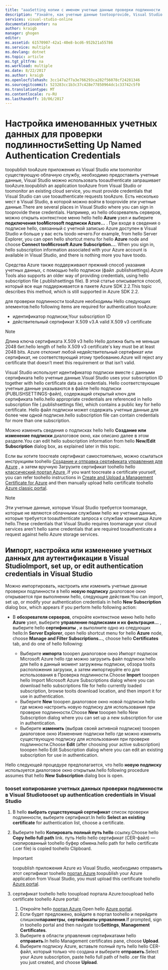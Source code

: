 ```yaml
---
title: "aaaSetting копии с именем учетные данные проверки подлинности | Документы Microsoft"
description: "Узнайте, как учетные данные tootooprovide, Visual Studio можно использовать tooauthenticate запросов tooAzure toopublish tooAzure приложения из Visual Studio или toomonitor существующую облачную службу... "
services: visual-studio-online
documentationcenter: na
author: kraigb
manager: ghogen
editor: 
ms.assetid: 61570907-42a1-40e8-bcd6-952b21a55786
ms.service: multiple
ms.devlang: dotnet
ms.topic: article
ms.tgt_pltfrm: na
ms.workload: multiple
ms.date: 8/22/2017
ms.author: kraigb
ms.openlocfilehash: 3cc147a2f7a3e766293ca282f56078cf24281346
ms.sourcegitcommit: 523283cc1b3c37c428e77850964dc1c33742c5f0
ms.translationtype: MT
ms.contentlocale: ru-RU
ms.lasthandoff: 10/06/2017
---
```

# <a name="setting-up-named-authentication-credentials"></a><span data-ttu-id="fe13f-103">Настройка именованных учетных данных для проверки подлинности</span><span class="sxs-lookup"><span data-stu-id="fe13f-103">Setting Up Named Authentication Credentials</span></span>
<span data-ttu-id="fe13f-104">toopublish tooAzure приложения из Visual Studio или toomonitor существующую облачную службу, необходимо предоставить учетные данные, Visual Studio можно использовать tooauthenticate запрашивает tooAzure.</span><span class="sxs-lookup"><span data-stu-id="fe13f-104">toopublish an application tooAzure from Visual Studio or toomonitor an existing cloud service, you must provide credentials that Visual Studio can use tooauthenticate requests tooAzure.</span></span> <span data-ttu-id="fe13f-105">Есть несколько мест в Visual Studio, в которой можно войти в tooprovide эти учетные данные.</span><span class="sxs-lookup"><span data-stu-id="fe13f-105">There are several places in Visual Studio where you can sign in tooprovide these credentials.</span></span> <span data-ttu-id="fe13f-106">Например, из hello обозреватель серверов, можно открыть контекстное меню hello hello **Azure** узел и выберите **подключения tooMicrosoft подписки Azure...** . При входе в сведения о подписке hello, связанный с учетной записью Azure доступен в Visual Studio и больше у вас есть toodo нечего.</span><span class="sxs-lookup"><span data-stu-id="fe13f-106">For example, from hello Server Explorer, you can open hello shortcut menu for hello **Azure** node and choose **Connect tooMicrosoft Azure Subscription...**. When you sign in, hello subscription information associated with your Azure account is available in Visual Studio, and there is nothing more you have toodo.</span></span>

<span data-ttu-id="fe13f-107">Средства Azure также поддерживают прежний способ указания учетных данных, с помощью hello подписки (файл .publishsettings).</span><span class="sxs-lookup"><span data-stu-id="fe13f-107">Azure Tools also supports an older way of providing credentials, using hello subscription file (.publishsettings file).</span></span> <span data-ttu-id="fe13f-108">В этой статье описывается способ, который все еще поддерживается в пакете Azure SDK 2.2.</span><span class="sxs-lookup"><span data-stu-id="fe13f-108">This topic describes this method, which is still supported in Azure SDK 2.2.</span></span>

<span data-ttu-id="fe13f-109">для проверки подлинности tooAzure необходимы Hello следующих элементов:</span><span class="sxs-lookup"><span data-stu-id="fe13f-109">hello following items are required for authentication tooAzure:</span></span>

* <span data-ttu-id="fe13f-110">идентификатор подписки;</span><span class="sxs-lookup"><span data-stu-id="fe13f-110">Your subscription ID</span></span>
* <span data-ttu-id="fe13f-111">действительный сертификат X.509 v3.</span><span class="sxs-lookup"><span data-stu-id="fe13f-111">A valid X.509 v3 certificate</span></span>

> [!NOTE]
> <span data-ttu-id="fe13f-112">Длина ключа сертификата X.509 v3 hello Hello должна быть не меньше 2048 бит.</span><span class="sxs-lookup"><span data-stu-id="fe13f-112">hello length of hello X.509 v3 certificate's key must be at least 2048 bits.</span></span> <span data-ttu-id="fe13f-113">Azure отклонит любой недействительный сертификат или сертификат, не соответствующий этому требованию.</span><span class="sxs-lookup"><span data-stu-id="fe13f-113">Azure will reject any certificate that doesn’t meet this requirement or that isn’t valid.</span></span>
>
>

<span data-ttu-id="fe13f-114">Visual Studio использует идентификатор подписки вместе с данными сертификата hello учетные данные.</span><span class="sxs-lookup"><span data-stu-id="fe13f-114">Visual Studio uses your subscription ID together with hello certificate data as credentials.</span></span> <span data-ttu-id="fe13f-115">Hello соответствующие учетные данные указываются в файле hello подписки (PUBLISHSETTINGS-файл), содержащий открытый ключ для сертификата hello.</span><span class="sxs-lookup"><span data-stu-id="fe13f-115">hello appropriate credentials are referenced in hello subscription file (.publishsettings file), which contains a public key for hello certificate.</span></span> <span data-ttu-id="fe13f-116">Hello файл подписки может содержать учетные данные для более чем одной подписке.</span><span class="sxs-lookup"><span data-stu-id="fe13f-116">hello subscription file can contain credentials for more than one subscription.</span></span>

<span data-ttu-id="fe13f-117">Можно изменить сведения о подписках hello hello **Создание или изменение подписки** диалоговое окно, как описано далее в этом разделе.</span><span class="sxs-lookup"><span data-stu-id="fe13f-117">You can edit hello subscription information from hello **New/Edit Subscription** dialog box, as explained later in this topic.</span></span>

<span data-ttu-id="fe13f-118">Если вы хотите toocreate сертификат самостоятельно, можно ссылаться инструкциям toohello [Создание и отправка сертификата управления для Azure](https://msdn.microsoft.com/library/windowsazure/gg551722.aspx) , а затем вручную Загрузите сертификат toohello hello [классический портал Azure ](http://go.microsoft.com/fwlink/?LinkID=213885).</span><span class="sxs-lookup"><span data-stu-id="fe13f-118">If you want toocreate a certificate yourself, you can refer toohello instructions in [Create and Upload a Management Certificate for Azure](https://msdn.microsoft.com/library/windowsazure/gg551722.aspx) and then manually upload hello certificate toohello [Azure classic portal](http://go.microsoft.com/fwlink/?LinkID=213885).</span></span>

> [!NOTE]
> <span data-ttu-id="fe13f-119">Эти учетные данные, которые Visual Studio требуется toomanage, которые не являются облачными службами hello же учетные данные, которые требуется tooauthenticate запроса к службам хранилища Azure hello.</span><span class="sxs-lookup"><span data-stu-id="fe13f-119">These credentials that Visual Studio requires toomanage your cloud services aren’t hello same credentials that are required tooauthenticate a request against hello Azure storage services.</span></span>
>
>

## <a name="import-set-up-or-edit-authentication-credentials-in-visual-studio"></a><span data-ttu-id="fe13f-120">Импорт, настройка или изменение учетных данных для аутентификации в Visual Studio</span><span class="sxs-lookup"><span data-stu-id="fe13f-120">Import, set up, or edit authentication credentials in Visual Studio</span></span>
<span data-ttu-id="fe13f-121">Можно импортировать, настроить или изменить учетные данные проверки подлинности в hello **новую подписку** диалоговое окно открывается при выполнении hello, следующие действия:</span><span class="sxs-lookup"><span data-stu-id="fe13f-121">You can import, set up, or modify your authentication credentials in hello **New Subscription** dialog box, which appears if you perform hello following action:</span></span>

* <span data-ttu-id="fe13f-122">В **обозревателя серверов**, откройте контекстное меню hello hello **Azure** узел, выберите **управление подписками и их фильтрация...** , выберите hello **сертификаты** , и выполните одно из следующих hello:</span><span class="sxs-lookup"><span data-stu-id="fe13f-122">In **Server Explorer**, open hello shortcut menu for hello **Azure** node, choose **Manage and Filter Subscriptions...**, choose hello **Certificates** tab, and do one of hello following:</span></span>

    * <span data-ttu-id="fe13f-123">Выберите **импорта** tooopen диалоговое окно Импорт подписок Microsoft Azure hello где можно загрузить файл подписки hello для hello в данный момент загружены подписки, обзора tooits расположения загрузки, а затем импортируйте его для использования в Проверка подлинности.</span><span class="sxs-lookup"><span data-stu-id="fe13f-123">Choose **Import** tooopen hello Import Microsoft Azure Subscriptions dialog where you can download hello  subscriptions file for hello currently loaded subscription, browse tooits download location, and then import it for use in authentication.</span></span>
    * <span data-ttu-id="fe13f-124">Выберите **New** tooopen диалоговое окно новой подписки hello где можно настроить новую подписку для использования при проверке подлинности.</span><span class="sxs-lookup"><span data-stu-id="fe13f-124">Choose **New** tooopen hello New Subscription dialog where you can set up a new subscription for use in authentication.</span></span>
    * <span data-ttu-id="fe13f-125">Выберите **изменить** (выбрав своей активной подписке) tooopen диалоговое окно Изменение подписки hello где можно изменить существующую подписку для использования при проверке подлинности.</span><span class="sxs-lookup"><span data-stu-id="fe13f-125">Choose **Edit** (after choosing your active subscription) tooopen hello Edit Subscription dialog where you can edit an existing subscription for use in authentication.</span></span> 

<span data-ttu-id="fe13f-126">Hello следующей процедуре предполагается, что hello **новую подписку** используется диалоговое окно открытым.</span><span class="sxs-lookup"><span data-stu-id="fe13f-126">hello following procedure assumes that hello **New Subscription** dialog box is open.</span></span>

### <a name="tooset-up-authentication-credentials-in-visual-studio"></a><span data-ttu-id="fe13f-127">tooset копирование учетных данных проверки подлинности в Visual Studio</span><span class="sxs-lookup"><span data-stu-id="fe13f-127">tooset up authentication credentials in Visual Studio</span></span>
1. <span data-ttu-id="fe13f-128">В hello **выбрать существующий сертификат** список проверки подлинности, выберите сертификат.</span><span class="sxs-lookup"><span data-stu-id="fe13f-128">In hello **Select an existing certificate** for authentication list, choose a certificate.</span></span>
2. <span data-ttu-id="fe13f-129">Выберите hello **Копировать полный путь hello** ссылку.</span><span class="sxs-lookup"><span data-stu-id="fe13f-129">Choose hello **Copy hello full path** link.</span></span> <span data-ttu-id="fe13f-130">путь Hello hello сертификат (CER-файл) — скопированный toohello буфер обмена.</span><span class="sxs-lookup"><span data-stu-id="fe13f-130">hello path for hello certificate (.cer file) is copied toohello Clipboard.</span></span>

   > [!IMPORTANT]
   > <span data-ttu-id="fe13f-131">toopublish приложения Azure из Visual Studio, необходимо отправить этот сертификат toohello [портал Azure](http://go.microsoft.com/fwlink/p/?LinkID=525040).</span><span class="sxs-lookup"><span data-stu-id="fe13f-131">toopublish your Azure application from Visual Studio, you must upload this certificate toohello [Azure portal](http://go.microsoft.com/fwlink/p/?LinkID=525040).</span></span>
   >
   >
3. <span data-ttu-id="fe13f-132">сертификат toohello hello tooupload портала Azure:</span><span class="sxs-lookup"><span data-stu-id="fe13f-132">tooupload hello certificate toohello Azure portal:</span></span>

   1. <span data-ttu-id="fe13f-133">Откройте hello [портал Azure](http://go.microsoft.com/fwlink/p/?LinkID=525040).</span><span class="sxs-lookup"><span data-stu-id="fe13f-133">Open hello [Azure portal](http://go.microsoft.com/fwlink/p/?LinkID=525040).</span></span>
   2. <span data-ttu-id="fe13f-134">Если будет предложено, войдите в портал toohello и перейдите слишком**параметры**, **сертификаты управления**.</span><span class="sxs-lookup"><span data-stu-id="fe13f-134">If prompted, sign in toohello portal and then navigate too**Settings**, **Management Certificates**.</span></span>
   3. <span data-ttu-id="fe13f-135">Выберите в области управления сертификатами hello **отправить**.</span><span class="sxs-lookup"><span data-stu-id="fe13f-135">In hello Management certificates pane, choose **Upload**.</span></span>
   4. <span data-ttu-id="fe13f-136">Выберите подписку Azure, вставьте полный путь hello hello CER-файл, который только что создана и выберите **отправить**.</span><span class="sxs-lookup"><span data-stu-id="fe13f-136">Select your Azure subscription, paste hello full path of hello .cer file that you just created, and choose **Upload**.</span></span>

